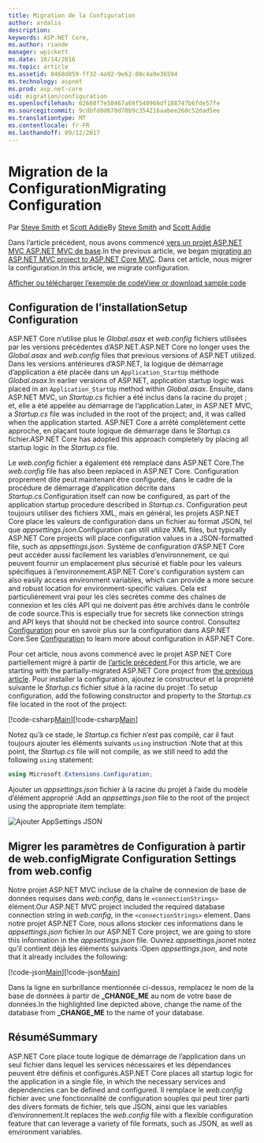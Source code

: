 ```yaml
---
title: Migration de la Configuration
author: ardalis
description: 
keywords: ASP.NET Core,
ms.author: riande
manager: wpickett
ms.date: 10/14/2016
ms.topic: article
ms.assetid: 8468d859-ff32-4a92-9e62-08c4a9e36594
ms.technology: aspnet
ms.prod: asp.net-core
uid: migration/configuration
ms.openlocfilehash: 62660f7e58467a69f540966df188747b6fde57fe
ms.sourcegitcommit: 9cdbfd0d670d70b9c354216aabee260c52dad5ee
ms.translationtype: MT
ms.contentlocale: fr-FR
ms.lasthandoff: 09/12/2017
---
```

# <a name="migrating-configuration"></a><span data-ttu-id="c9124-103">Migration de la Configuration</span><span class="sxs-lookup"><span data-stu-id="c9124-103">Migrating Configuration</span></span>

<span data-ttu-id="c9124-104">Par [Steve Smith](https://ardalis.com/) et [Scott Addie](https://scottaddie.com)</span><span class="sxs-lookup"><span data-stu-id="c9124-104">By [Steve Smith](https://ardalis.com/) and [Scott Addie](https://scottaddie.com)</span></span>

<span data-ttu-id="c9124-105">Dans l’article précédent, nous avons commencé [vers un projet ASP.NET MVC ASP.NET MVC de base](mvc.md).</span><span class="sxs-lookup"><span data-stu-id="c9124-105">In the previous article, we began [migrating an ASP.NET MVC project to ASP.NET Core MVC](mvc.md).</span></span> <span data-ttu-id="c9124-106">Dans cet article, nous migrer la configuration.</span><span class="sxs-lookup"><span data-stu-id="c9124-106">In this article, we migrate configuration.</span></span>

[<span data-ttu-id="c9124-107">Afficher ou télécharger l’exemple de code</span><span class="sxs-lookup"><span data-stu-id="c9124-107">View or download sample code</span></span>](https://github.com/aspnet/Docs/tree/master/aspnetcore/migration/configuration/samples)

## <a name="setup-configuration"></a><span data-ttu-id="c9124-108">Configuration de l’installation</span><span class="sxs-lookup"><span data-stu-id="c9124-108">Setup Configuration</span></span>

<span data-ttu-id="c9124-109">ASP.NET Core n’utilise plus le *Global.asax* et *web.config* fichiers utilisées par les versions précédentes d’ASP.NET.</span><span class="sxs-lookup"><span data-stu-id="c9124-109">ASP.NET Core no longer uses the *Global.asax* and *web.config* files that previous versions of ASP.NET utilized.</span></span> <span data-ttu-id="c9124-110">Dans les versions antérieures d’ASP.NET, la logique de démarrage d’application a été placée dans un `Application_StartUp` méthode *Global.asax*.</span><span class="sxs-lookup"><span data-stu-id="c9124-110">In earlier versions of ASP.NET, application startup logic was placed in an `Application_StartUp` method within *Global.asax*.</span></span> <span data-ttu-id="c9124-111">Ensuite, dans ASP.NET MVC, un *Startup.cs* fichier a été inclus dans la racine du projet ; et, elle a été appelée au démarrage de l’application.</span><span class="sxs-lookup"><span data-stu-id="c9124-111">Later, in ASP.NET MVC, a *Startup.cs* file was included in the root of the project; and, it was called when the application started.</span></span> <span data-ttu-id="c9124-112">ASP.NET Core a arrêté complètement cette approche, en plaçant toute logique de démarrage dans le *Startup.cs* fichier.</span><span class="sxs-lookup"><span data-stu-id="c9124-112">ASP.NET Core has adopted this approach completely by placing all startup logic in the *Startup.cs* file.</span></span>

<span data-ttu-id="c9124-113">Le *web.config* fichier a également été remplacé dans ASP.NET Core.</span><span class="sxs-lookup"><span data-stu-id="c9124-113">The *web.config* file has also been replaced in ASP.NET Core.</span></span> <span data-ttu-id="c9124-114">Configuration proprement dite peut maintenant être configurée, dans le cadre de la procédure de démarrage d’application décrite dans *Startup.cs*.</span><span class="sxs-lookup"><span data-stu-id="c9124-114">Configuration itself can now be configured, as part of the application startup procedure described in *Startup.cs*.</span></span> <span data-ttu-id="c9124-115">Configuration peut toujours utiliser des fichiers XML, mais en général, les projets ASP.NET Core place les valeurs de configuration dans un fichier au format JSON, tel que *appsettings.json*.</span><span class="sxs-lookup"><span data-stu-id="c9124-115">Configuration can still utilize XML files, but typically ASP.NET Core projects will place configuration values in a JSON-formatted file, such as *appsettings.json*.</span></span> <span data-ttu-id="c9124-116">Système de configuration d’ASP.NET Core peut accéder aussi facilement les variables d’environnement, ce qui peuvent fournir un emplacement plus sécurisé et fiable pour les valeurs spécifiques à l’environnement.</span><span class="sxs-lookup"><span data-stu-id="c9124-116">ASP.NET Core's configuration system can also easily access environment variables, which can provide a more secure and robust location for environment-specific values.</span></span> <span data-ttu-id="c9124-117">Cela est particulièrement vrai pour les clés secrètes comme des chaînes de connexion et les clés API qui ne doivent pas être archivés dans le contrôle de code source.</span><span class="sxs-lookup"><span data-stu-id="c9124-117">This is especially true for secrets like connection strings and API keys that should not be checked into source control.</span></span> <span data-ttu-id="c9124-118">Consultez [Configuration](../fundamentals/configuration.md) pour en savoir plus sur la configuration dans ASP.NET Core.</span><span class="sxs-lookup"><span data-stu-id="c9124-118">See [Configuration](../fundamentals/configuration.md) to learn more about configuration in ASP.NET Core.</span></span>

<span data-ttu-id="c9124-119">Pour cet article, nous avons commencé avec le projet ASP.NET Core partiellement migré à partir de [l’article précédent](mvc.md).</span><span class="sxs-lookup"><span data-stu-id="c9124-119">For this article, we are starting with the partially-migrated ASP.NET Core project from [the previous article](mvc.md).</span></span> <span data-ttu-id="c9124-120">Pour installer la configuration, ajoutez le constructeur et la propriété suivante le *Startup.cs* fichier situé à la racine du projet :</span><span class="sxs-lookup"><span data-stu-id="c9124-120">To setup configuration, add the following constructor and property to the *Startup.cs* file located in the root of the project:</span></span>

<span data-ttu-id="c9124-121">[!code-csharp[Main](configuration/samples/WebApp1/src/WebApp1/Startup.cs?range=11-21)]</span><span class="sxs-lookup"><span data-stu-id="c9124-121">[!code-csharp[Main](configuration/samples/WebApp1/src/WebApp1/Startup.cs?range=11-21)]</span></span>

<span data-ttu-id="c9124-122">Notez qu’à ce stade, le *Startup.cs* fichier n’est pas compilé, car il faut toujours ajouter les éléments suivants `using` instruction :</span><span class="sxs-lookup"><span data-stu-id="c9124-122">Note that at this point, the *Startup.cs* file will not compile, as we still need to add the following `using` statement:</span></span>

```csharp
using Microsoft.Extensions.Configuration;
```

<span data-ttu-id="c9124-123">Ajouter un *appsettings.json* fichier à la racine du projet à l’aide du modèle d’élément approprié :</span><span class="sxs-lookup"><span data-stu-id="c9124-123">Add an *appsettings.json* file to the root of the project using the appropriate item template:</span></span>

![Ajouter AppSettings JSON](configuration/_static/add-appsettings-json.png)

## <a name="migrate-configuration-settings-from-webconfig"></a><span data-ttu-id="c9124-125">Migrer les paramètres de Configuration à partir de web.config</span><span class="sxs-lookup"><span data-stu-id="c9124-125">Migrate Configuration Settings from web.config</span></span>

<span data-ttu-id="c9124-126">Notre projet ASP.NET MVC incluse de la chaîne de connexion de base de données requises dans *web.config*, dans le `<connectionStrings>` élément.</span><span class="sxs-lookup"><span data-stu-id="c9124-126">Our ASP.NET MVC project included the required database connection string in *web.config*, in the `<connectionStrings>` element.</span></span> <span data-ttu-id="c9124-127">Dans notre projet ASP.NET Core, nous allons stocker ces informations dans le *appsettings.json* fichier.</span><span class="sxs-lookup"><span data-stu-id="c9124-127">In our ASP.NET Core project, we are going to store this information in the *appsettings.json* file.</span></span> <span data-ttu-id="c9124-128">Ouvrez *appsettings.json*et notez qu’il contient déjà les éléments suivants :</span><span class="sxs-lookup"><span data-stu-id="c9124-128">Open *appsettings.json*, and note that it already includes the following:</span></span>

<span data-ttu-id="c9124-129">[!code-json[Main](../migration/configuration/samples/WebApp1/src/WebApp1/appsettings.json?highlight=4)]</span><span class="sxs-lookup"><span data-stu-id="c9124-129">[!code-json[Main](../migration/configuration/samples/WebApp1/src/WebApp1/appsettings.json?highlight=4)]</span></span>


<span data-ttu-id="c9124-130">Dans la ligne en surbrillance mentionnée ci-dessus, remplacez le nom de la base de données à partir de **_CHANGE_ME** au nom de votre base de données.</span><span class="sxs-lookup"><span data-stu-id="c9124-130">In the highlighted line depicted above, change the name of the database from **_CHANGE_ME** to the name of your database.</span></span>

## <a name="summary"></a><span data-ttu-id="c9124-131">Résumé</span><span class="sxs-lookup"><span data-stu-id="c9124-131">Summary</span></span>

<span data-ttu-id="c9124-132">ASP.NET Core place toute logique de démarrage de l’application dans un seul fichier dans lequel les services nécessaires et les dépendances peuvent être définis et configurés.</span><span class="sxs-lookup"><span data-stu-id="c9124-132">ASP.NET Core places all startup logic for the application in a single file, in which the necessary services and dependencies can be defined and configured.</span></span> <span data-ttu-id="c9124-133">Il remplace le *web.config* fichier avec une fonctionnalité de configuration souples qui peut tirer parti des divers formats de fichier, tels que JSON, ainsi que les variables d’environnement.</span><span class="sxs-lookup"><span data-stu-id="c9124-133">It replaces the *web.config* file with a flexible configuration feature that can leverage a variety of file formats, such as JSON, as well as environment variables.</span></span>
